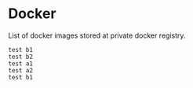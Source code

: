 # Docker

List of docker images stored at private docker registry.

```
test b1
test b2
test a1
test a2
test b1
```
